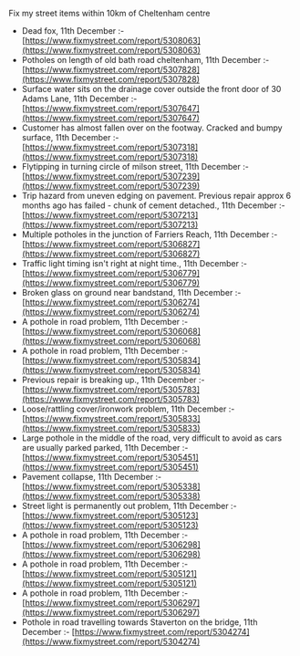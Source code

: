 Fix my street items within 10km of Cheltenham centre

<!-- fix_marker starts -->

- Dead fox, 11th December :- [https://www.fixmystreet.com/report/5308063](https://www.fixmystreet.com/report/5308063)
- Potholes on length of old bath road cheltenham, 11th December :- [https://www.fixmystreet.com/report/5307828](https://www.fixmystreet.com/report/5307828)
- Surface water sits on the drainage cover outside the front door of 30 Adams Lane, 11th December :- [https://www.fixmystreet.com/report/5307647](https://www.fixmystreet.com/report/5307647)
- Customer has almost fallen over on the footway. Cracked and bumpy surface, 11th December :- [https://www.fixmystreet.com/report/5307318](https://www.fixmystreet.com/report/5307318)
- Flytipping in turning circle of milson street, 11th December :- [https://www.fixmystreet.com/report/5307239](https://www.fixmystreet.com/report/5307239)
- Trip hazard from uneven edging on pavement. Previous repair approx 6 months ago has failed - chunk of cement detached., 11th December :- [https://www.fixmystreet.com/report/5307213](https://www.fixmystreet.com/report/5307213)
- Multiple potholes in the junction of Farriers Reach, 11th December :- [https://www.fixmystreet.com/report/5306827](https://www.fixmystreet.com/report/5306827)
- Traffic light timing isn't right at night time., 11th December :- [https://www.fixmystreet.com/report/5306779](https://www.fixmystreet.com/report/5306779)
- Broken glass on ground near bandstand, 11th December :- [https://www.fixmystreet.com/report/5306274](https://www.fixmystreet.com/report/5306274)
- A pothole in road problem, 11th December :- [https://www.fixmystreet.com/report/5306068](https://www.fixmystreet.com/report/5306068)
- A pothole in road problem, 11th December :- [https://www.fixmystreet.com/report/5305834](https://www.fixmystreet.com/report/5305834)
- Previous repair is breaking up., 11th December :- [https://www.fixmystreet.com/report/5305783](https://www.fixmystreet.com/report/5305783)
- Loose/rattling cover/ironwork problem, 11th December :- [https://www.fixmystreet.com/report/5305833](https://www.fixmystreet.com/report/5305833)
- Large pothole in the middle of the road, very difficult to avoid as cars are usually parked parked, 11th December :- [https://www.fixmystreet.com/report/5305451](https://www.fixmystreet.com/report/5305451)
- Pavement collapse, 11th December :- [https://www.fixmystreet.com/report/5305338](https://www.fixmystreet.com/report/5305338)
- Street light is permanently out problem, 11th December :- [https://www.fixmystreet.com/report/5305123](https://www.fixmystreet.com/report/5305123)
- A pothole in road problem, 11th December :- [https://www.fixmystreet.com/report/5306298](https://www.fixmystreet.com/report/5306298)
- A pothole in road problem, 11th December :- [https://www.fixmystreet.com/report/5305121](https://www.fixmystreet.com/report/5305121)
- A pothole in road problem, 11th December :- [https://www.fixmystreet.com/report/5306297](https://www.fixmystreet.com/report/5306297)
- Pothole in road travelling towards Staverton on the bridge, 11th December :- [https://www.fixmystreet.com/report/5304274](https://www.fixmystreet.com/report/5304274)

<!-- fix_marker ends -->